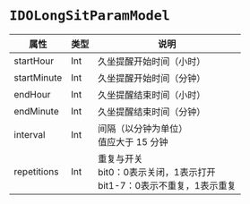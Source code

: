 # `IDOLongSitParamModel`

| 属性        | 类型    | 说明         |
| ----------- | ------- | ------------ |
| startHour | Int | 久坐提醒开始时间（小时） |
| startMinute | Int | 久坐提醒开始时间（分钟） |
| endHour | Int | 久坐提醒结束时间（小时） |
| endMinute | Int | 久坐提醒结束时间（分钟） |
| interval | Int | 间隔（以分钟为单位）<br/>值应大于 15 分钟 |
| repetitions | Int | 重复与开关<br/>bit0：0表示关闭，1表示打开<br/>bit1-7：0表示不重复，1表示重复 |
